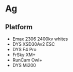 # Ag

## Platform
- Emax 2306 2400kv whites
- DYS XSD30Av2 ESC
- DYS F4 Pro
- FrSky XM+
- RunCam Owl+
- DYS Mi200
